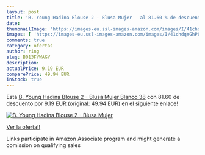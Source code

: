 ```yaml
---
layout: post
title: 'B. Young Hadina Blouse 2 - Blusa Mujer   al 81.60 % de descuento'
date: 
thumbnailImage: 'https://images-eu.ssl-images-amazon.com/images/I/41chdqYGhPL._SL200_.jpg'
images: [ 'https://images-eu.ssl-images-amazon.com/images/I/41chdqYGhPL._SL200_.jpg' ]
comments: true
category: ofertas
author: ring
slug: B013FYWAGY
description:
actualPrice: 9.19 EUR
comparePrice: 49.94 EUR
inStock: true
---
```


Está [B. Young Hadina Blouse 2 - Blusa Mujer  Blanco  38](https://www.amazon.es/dp/B013FYWAGY/?tag=tolees-21) con 81.60 de descuento por 9.19 EUR (original: 49.94 EUR) en el siguiente enlace!

[![B. Young Hadina Blouse 2 - Blusa Mujer  ](https://images-eu.ssl-images-amazon.com/images/I/41chdqYGhPL._SL200_.jpg)](https://www.amazon.es/dp/B013FYWAGY/?tag=tolees-21)

[Ver la oferta!!](https://www.amazon.es/dp/B013FYWAGY/?tag=tolees-21)

Links participate in Amazon Associate program and might generate a comission on qualifying sales


